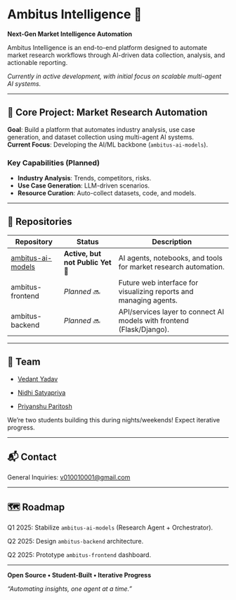 # Ambitus Intelligence 🚀

**Next-Gen Market Intelligence Automation**

Ambitus Intelligence is an end-to-end platform designed to automate market research workflows through AI-driven data collection, analysis, and actionable reporting.  

*Currently in active development, with initial focus on scalable multi-agent AI systems.*

---

## 🎯 Core Project: Market Research Automation

**Goal**: Build a platform that automates industry analysis, use case generation, and dataset collection using multi-agent AI systems.  
**Current Focus**: Developing the AI/ML backbone (`ambitus-ai-models`).

### Key Capabilities (Planned)
- **Industry Analysis**: Trends, competitors, risks.
- **Use Case Generation**: LLM-driven scenarios.
- **Resource Curation**: Auto-collect datasets, code, and models.

---

## 📂 Repositories

| Repository                | Status       | Description                                                                 |
|---------------------------|--------------|-----------------------------------------------------------------------------|
| [ambitus-ai-models](https://github.com/ambitus-intelligence/ambitus-ai-models) | **Active, but not Public Yet** 🚧 | AI agents, notebooks, and tools for market research automation.            |
| ambitus-frontend          | *Planned* 🔜 | Future web interface for visualizing reports and managing agents.          |
| ambitus-backend           | *Planned* 🔜 | API/services layer to connect AI models with frontend (Flask/Django).      |

---

## 👥 Team

- [Vedant Yadav](https://github.com/TheMimikyu)

- [Nidhi Satyapriya](https://github.com/Nidhi-Satyapriya)

- [Priyanshu Paritosh](https://github.com/gamerguy27072)

We’re two students building this during nights/weekends! Expect iterative progress.

---

## 📬 Contact
General Inquiries: v010010001@gmail.com

---

## 🗺️ Roadmap
Q1 2025: Stabilize `ambitus-ai-models` (Research Agent + Orchestrator).

Q2 2025: Design `ambitus-backend` architecture.

Q2 2025: Prototype `ambitus-frontend` dashboard. 

--- 

**Open Source • Student-Built • Iterative Progress**

_“Automating insights, one agent at a time.”_
